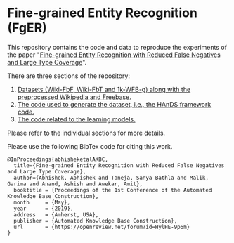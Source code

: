 # Fine-grained Entity Recognition (FgER)

This repository contains the code and data to reproduce the experiments of the paper "[Fine-grained Entity Recognition with Reduced False Negatives and Large Type Coverage](https://openreview.net/forum?id=HylHE-9p6m)".


There are three sections of the repository:
1. [Datasets (Wiki-FbF, Wiki-FbT and 1k-WFB-g) along with the preprocessed Wikipedia and Freebase.](https://github.com/abhipec/HAnDS/tree/master/datasets)
2. [The code used to generate the dataset, i.e., the HAnDS framework code.](https://github.com/abhipec/HAnDS/tree/master/src/HAnDS)
3. [The code related to the learning models.](https://github.com/abhipec/HAnDS/tree/master/src/models)

Please refer to the individual sections for more details.

Please use the following BibTex code for citing this work.

```
@InProceedings{abhisheketalAKBC,
  title={Fine-grained Entity Recognition with Reduced False Negatives and Large Type Coverage},
  author={Abhishek, Abhishek and Taneja, Sanya Bathla and Malik, Garima and Anand, Ashish and Awekar, Amit},
  booktitle = {Proceedings of the 1st Conference of the Automated Knowledge Base Construction},
  month     = {May},
  year      = {2019},
  address   = {Amherst, USA},
  publisher = {Automated Knowledge Base Construction},
  url       = {https://openreview.net/forum?id=HylHE-9p6m}
}

```
